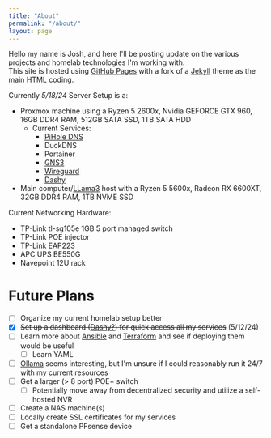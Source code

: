 ```yaml
---
title: "About"
permalink: "/about/"
layout: page
---
```

  
Hello my name is Josh, and here I'll be posting update on the various projects and homelab technologies I'm working with.  
This site is hosted using [GitHub Pages][github-pages] with a fork of a [Jekyll][jekyll] theme as the main HTML coding.  

Currently *5/18/24* Server Setup is a:  
* Proxmox machine using a Ryzen 5 2600x, Nvidia GEFORCE GTX 960, 16GB DDR4 RAM, 512GB SATA SSD, 1TB SATA HDD
  - Current Services:
    - [PiHole DNS][pihole]
    - DuckDNS
    - Portainer
    - [GNS3][gns3]
    - [Wireguard][wireguard]
    - [Dashy][dashy]
* Main computer/[LLama3][llama3] host with a Ryzen 5 5600x, Radeon RX 6600XT, 32GB DDR4 RAM, 1TB NVME SSD  

Current Networking Hardware:  
* TP-Link tl-sg105e 1GB 5 port managed switch
* TP-Link POE injector
* TP-Link EAP223
* APC UPS BE550G
* Navepoint 12U rack  

# Future Plans
- [ ] Organize my current homelab setup better
- [x] ~~Set up a dashboard ([Dashy?](https://dashy.to/)) for quick access all my services~~ (5/12/24)  
- [ ] Learn more about [Ansible](https://www.ansible.com/) and [Terraform](https://www.terraform.io/) and see if deploying them would be useful  
  - [ ] Learn YAML  
- [ ] [Ollama](https://ollama.com/library/llama3) seems interesting, but I'm unsure if I could reasonably run it 24/7 with my current resources  
- [ ] Get a larger (> 8 port) POE+ switch
  - [ ] Potentially move away from decentralized security and utilize a self-hosted NVR
- [ ] Create a NAS machine(s)
- [ ] Locally create SSL certificates for my services
- [ ] Get a standalone PFsense device

[github-pages]: https://pages.github.com/
[jekyll]:       http://jekyllthemes.org/
[pihole]:       https://pi-hole.net/
[gns3]:         https://www.gns3.com/
[wireguard]:    https://www.wireguard.com/
[dashy]:        https://dashy.to/
[llama3]:       https://ollama.com/


